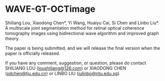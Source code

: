 # WAVE-GT-OCTimage

Shiliang Lou, Xiaodong Chen*, Yi Wang, Huaiyu Cai, Si Chen and Linbo Liu*. A multiscale joint segmentation method for retinal optical coherence tomography images using bidirectional wave algorithm and improved graph theory.
 
 
The paper is being submitted, and we will release the final version when the paper is officially released.


If you have any comment, suggestion, or question, please do contact SHILIANG LOU (loushiliang@126.com) or XIAODONG CHEN (xdchen@tju.edu.cn) or LINBO LIU (iulinbo@ntu.edu.sg).
